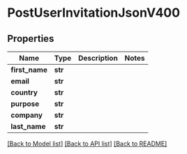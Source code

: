 # PostUserInvitationJsonV400

## Properties
Name | Type | Description | Notes
------------ | ------------- | ------------- | -------------
**first_name** | **str** |  | 
**email** | **str** |  | 
**country** | **str** |  | 
**purpose** | **str** |  | 
**company** | **str** |  | 
**last_name** | **str** |  | 

[[Back to Model list]](../README.md#documentation-for-models) [[Back to API list]](../README.md#documentation-for-api-endpoints) [[Back to README]](../README.md)


